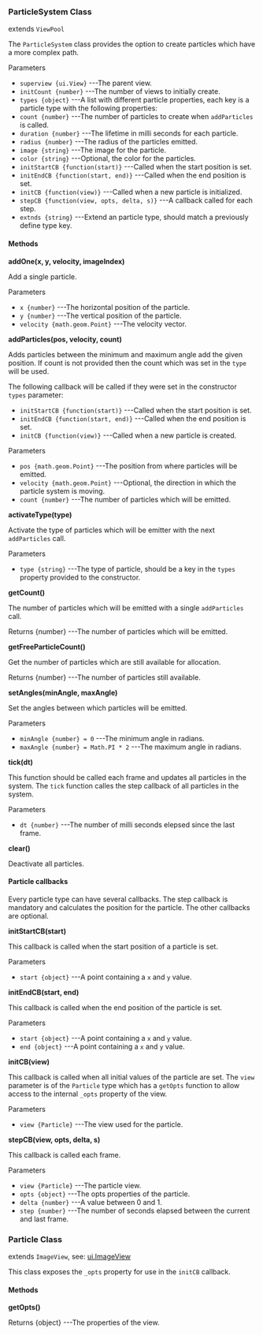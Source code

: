 ### ParticleSystem Class

extends `ViewPool`

The `ParticleSystem` class provides the option to create particles which have a more complex path.

Parameters
 + `superview {ui.View}` ---The parent view.
 + `initCount {number}` ---The number of views to initially create.
 + `types {object}` ---A list with different particle properties, each key is a particle type with the following properties:
  + `count {number}` ---The number of particles to create when `addParticles` is called.
  + `duration {number}` ---The lifetime in milli seconds for each particle.
  + `radius {number}` ---The radius of the particles emitted.
  + `image {string}` ---The image for the particle.
  + `color {string}` ---Optional, the color for the particles.
  + `initStartCB {function(start)}` ---Called when the start position is set.
  + `initEndCB {function(start, end)}` ---Called when the end position is set.
  + `initCB {function(view)}` ---Called when a new particle is initialized.
  + `stepCB {function(view, opts, delta, s)}` ---A callback called for each step.
  + `extnds {string}` ---Extend an particle type, should match a previously define type key.

#### Methods

__addOne(x, y, velocity, imageIndex)__

Add a single particle.

Parameters
 + `x {number}` ---The horizontal position of the particle.
 + `y {number}` ---The vertical position of the particle.
 + `velocity {math.geom.Point}` ---The velocity vector.
 
__addParticles(pos, velocity, count)__

Adds particles between the minimum and maximum angle add the given position.
If count is not provided then the count which was set in the `type` will be used.

The following callback will be called if they were set in the constructor `types` parameter:
 + `initStartCB {function(start)}` ---Called when the start position is set.
 + `initEndCB {function(start, end)}` ---Called when the end position is set.
 + `initCB {function(view)}` ---Called when a new particle is created.

Parameters
 + `pos {math.geom.Point}` ---The position from where particles will be emitted.
 + `velocity {math.geom.Point}` ---Optional, the direction in which the particle system is moving.
 + `count {number}` ---The number of particles which will be emitted.

__activateType(type)__

Activate the type of particles which will be emitter with the next `addParticles` call.

Parameters
 + `type {string}` ---The type of particle, should be a key in the `types` property provided to the constructor.

__getCount()__

The number of particles which will be emitted with a single `addParticles` call.

Returns
 {number} ---The number of particles which will be emitted.

__getFreeParticleCount()__

Get the number of particles which are still available for allocation.

Returns
 {number} ---The number of particles still available.

__setAngles(minAngle, maxAngle)__

Set the angles between which particles will be emitted.

Parameters
 + `minAngle {number} = 0` ---The minimum angle in radians.
 + `maxAngle {number} = Math.PI * 2` ---The maximum angle in radians.

__tick(dt)__

This function should be called each frame and updates all particles in the system.
The `tick` function calles the step callback of all particles in the system.

Parameters
 + `dt {number}` ---The number of milli seconds elepsed since the last frame.

__clear()__

Deactivate all particles.

#### Particle callbacks

Every particle type can have several callbacks. The step callback is mandatory and 
calculates the position for the particle. The other callbacks are optional.

__initStartCB(start)__

This callback is called when the start position of a particle is set.

Parameters
 + `start {object}` ---A point containing a `x` and `y` value.

__initEndCB(start, end)__

This callback is called when the end position of the particle is set.

Parameters
 + `start {object}` ---A point containing a `x` and `y` value.
 + `end {object}` ---A point containing a `x` and `y` value.

__initCB(view)__

This callback is called when all initial values of the particle are set.
The `view` parameter is of the `Particle` type which has a `getOpts` function to allow
access to the internal `_opts` property of the view.

Parameters
 + `view {Particle}` ---The view used for the particle.

__stepCB(view, opts, delta, s)__

This callback is called each frame.

Parameters
 + `view {Particle}` ---The particle view.
 + `opts {object}` ---The opts properties of the particle.
 + `delta {number}` ---A value between 0 and 1.
 + `step {number}` ---The number of seconds elapsed between the current and last frame.

### Particle Class

extends `ImageView`, see: [ui.ImageView](http://doc.gameclosure.com/api/ui-images.html#class-ui.imageview)

This class exposes the `_opts` property for use in the `initCB` callback.

#### Methods

__getOpts()__

Returns
 {object} ---The properties of the view.